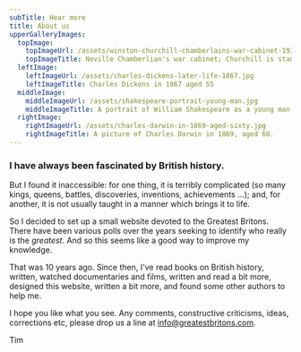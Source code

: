 ```yaml
---
subTitle: Hear more
title: About us
upperGalleryImages:
  topImage:
    topImageUrl: /assets/winston-churchill-chamberlains-war-cabinet-1939.jpg
    topImageTitle: Neville Chamberlian's war cabinet; Churchill is standing behind Chamberlain
  leftImage:
    leftImageUrl: /assets/charles-dickens-later-life-1867.jpg
    leftImageTitle: Charles Dickens in 1867 aged 55
  middleImage:
    middleImageUrl: /assets/shakespeare-portrait-young-man.jpg
    middleImageTitle: A portrait of William Shakespeare as a young man
  rightImage:
    rightImageUrl: /assets/charles-darwin-in-1869-aged-sixty.jpg
    rightImageTitle: A picture of Charles Darwin in 1869, aged 60.
---
```

### I have always been fascinated by British history.

But I found it inaccessible: for one thing, it is terribly complicated (so many kings, queens, battles, discoveries, inventions, achievements ...); and, for another, it is not usually taught in a manner which brings it to life.

So I decided to set up a small website devoted to the Greatest Britons.  There have been various polls over the years seeking to identify who really is the *greatest*.  And so this seems like a good way to improve my knowledge.

That was 10 years ago.  Since then, I've read books on British history, written, watched documentaries and films, written and read a bit more, designed this website, written a bit more, and found some other authors to help me.

I hope you like what you see.  Any comments, constructive criticisms, ideas, corrections etc, please drop us a line at info@greatestbritons.com.

Tim